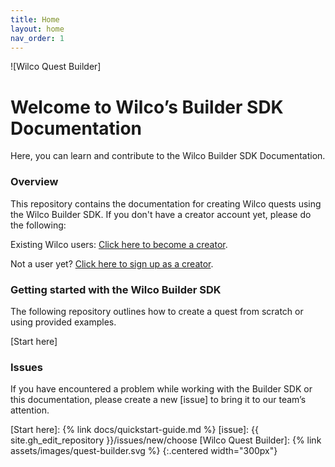 ```yaml
---
title: Home
layout: home
nav_order: 1
---
```


![Wilco Quest Builder]

# Welcome to Wilco’s Builder SDK Documentation

Here, you can learn and contribute to the Wilco Builder SDK Documentation.

### **Overview**
This repository contains the documentation for creating Wilco quests using the Wilco Builder SDK. If you don't have a creator account yet, please do the following:

Existing Wilco users: [Click here to become a creator](https://app.wilco.gg/quest-builder).

Not a user yet? [Click here to sign up as a creator](https://www.trywilco.com/quest-builder).

### **Getting started with the Wilco Builder SDK**
The following repository outlines how to create a quest from scratch or using provided examples.

[Start here]

### **Issues**
If you have encountered a problem while working with the Builder SDK or this documentation, please create a new [issue] to bring it to our team’s attention. 

[Start here]: {% link docs/quickstart-guide.md %}
[issue]: {{ site.gh_edit_repository }}/issues/new/choose
[Wilco Quest Builder]: {% link assets/images/quest-builder.svg %}
{:.centered width="300px"}
